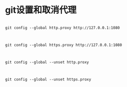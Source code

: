 

# git设置和取消代理

 

```

git config --global http.proxy http://127.0.0.1:1080

 

git config --global https.proxy http://127.0.0.1:1080

 

git config --global --unset http.proxy 

 

git config --global --unset https.proxy 

```

 

 





